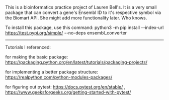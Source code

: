This is a bioinformatics practice project of Lauren Bell's. It 
is a very small package that can convert a gene's Ensembl ID to it's
respective symbol via the Biomart API. She might add more functionality 
later. Who knows. 

To install this package, use this command: python3 -m pip install --index-url https://test.pypi.org/simple/ --no-deps ensembl_converter   

------------------------------------------------------------------------

Tutorials I referenced: 

for making the basic package: https://packaging.python.org/en/latest/tutorials/packaging-projects/

for implementing a better package structure: https://realpython.com/python-modules-packages/

for figuring out pytest: https://docs.pytest.org/en/stable/ , https://www.geeksforgeeks.org/getting-started-with-pytest/

